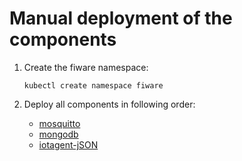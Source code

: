 # Manual deployment of the components

1. Create the fiware namespace:

    ```console
    kubectl create namespace fiware
    ```

2. Deploy all components in following order:

    - [mosquitto](../mosquitto/README.md)
    - [mongodb](../mongo/README.md)
    - [iotagent-jSON](../iotagent-json/README.md)